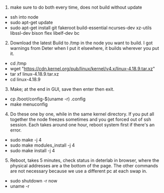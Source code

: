 
1. make sure to do both every time, does not build without update
- ssh into node
- sudo apt-get update
- sudo apt-get install git fakeroot build-essential ncurses-dev xz-utils libssl-dev bison flex libelf-dev bc

2. Download the latest Build to /tmp in the node you want to build. I got warnings
from Deter when I put it elsewhere, it builds wherever you put it.
- cd /tmp
- wget "https://cdn.kernel.org/pub/linux/kernel/v4.x/linux-4.18.9.tar.xz"
- tar xf linux-4.18.9.tar.xz
- cd linux-4.18.9

3. Make; at the end in GUI, save then enter then exit.
- cp /boot/config-$(uname -r) .config
- make menuconfig

4. Do these one by one, while in the same kernel directory. If you put all
together the node freezes sometimes and you get forced out of ssh session. Each takes around one hour, reboot system first if there's an error.
- sudo make -j 4
- sudo make modules_install -j 4  
- sudo make install -j 4

5. Reboot, takes 5 minutes, check status in deterlab in browser, where the
physical addresses are a the bottom of the page. The other commands are not
necessary because we use a different pc at each swap in.
- sudo shutdown -r now
- uname -r
